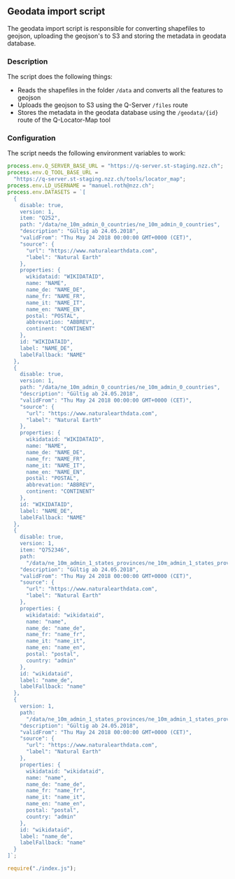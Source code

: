 ## Geodata import script

The geodata import script is responsible for converting shapefiles to geojson, uploading the geojson's to S3 and storing the metadata in geodata database.

### Description

The script does the following things:

- Reads the shapefiles in the folder `/data` and converts all the features to geojson
- Uploads the geojson to S3 using the Q-Server `/files` route
- Stores the metadata in the geodata database using the `/geodata/{id}` route of the Q-Locator-Map tool

### Configuration

The script needs the following environment variables to work:

```js
process.env.Q_SERVER_BASE_URL = "https://q-server.st-staging.nzz.ch";
process.env.Q_TOOL_BASE_URL =
  "https://q-server.st-staging.nzz.ch/tools/locator_map";
process.env.LD_USERNAME = "manuel.roth@nzz.ch";
process.env.DATASETS = `[
  {
    disable: true,
    version: 1,
    item: "Q252",
    path: "/data/ne_10m_admin_0_countries/ne_10m_admin_0_countries",
    "description": "Gültig ab 24.05.2018",
    "validFrom": "Thu May 24 2018 00:00:00 GMT+0000 (CET)",
    "source": {
      "url": "https://www.naturalearthdata.com",
      "label": "Natural Earth"
    },
    properties: {
      wikidataid: "WIKIDATAID",
      name: "NAME",
      name_de: "NAME_DE",
      name_fr: "NAME_FR",
      name_it: "NAME_IT",
      name_en: "NAME_EN",
      postal: "POSTAL",
      abbrevation: "ABBREV",
      continent: "CONTINENT"
    },
    id: "WIKIDATAID",
    label: "NAME_DE",
    labelFallback: "NAME"
  },
  {
    disable: true,
    version: 1,
    path: "/data/ne_10m_admin_0_countries/ne_10m_admin_0_countries",
    "description": "Gültig ab 24.05.2018",
    "validFrom": "Thu May 24 2018 00:00:00 GMT+0000 (CET)",
    "source": {
      "url": "https://www.naturalearthdata.com",
      "label": "Natural Earth"
    },
    properties: {
      wikidataid: "WIKIDATAID",
      name: "NAME",
      name_de: "NAME_DE",
      name_fr: "NAME_FR",
      name_it: "NAME_IT",
      name_en: "NAME_EN",
      postal: "POSTAL",
      abbrevation: "ABBREV",
      continent: "CONTINENT"
    },
    id: "WIKIDATAID",
    label: "NAME_DE",
    labelFallback: "NAME"
  },
  {
    disable: true,
    version: 1,
    item: "Q752346",
    path:
      "/data/ne_10m_admin_1_states_provinces/ne_10m_admin_1_states_provinces",
    "description": "Gültig ab 24.05.2018",
    "validFrom": "Thu May 24 2018 00:00:00 GMT+0000 (CET)",
    "source": {
      "url": "https://www.naturalearthdata.com",
      "label": "Natural Earth"
    },
    properties: {
      wikidataid: "wikidataid",
      name: "name",
      name_de: "name_de",
      name_fr: "name_fr",
      name_it: "name_it",
      name_en: "name_en",
      postal: "postal",
      country: "admin"
    },
    id: "wikidataid",
    label: "name_de",
    labelFallback: "name"
  },
  {
    version: 1,
    path:
      "/data/ne_10m_admin_1_states_provinces/ne_10m_admin_1_states_provinces",
    "description": "Gültig ab 24.05.2018",
    "validFrom": "Thu May 24 2018 00:00:00 GMT+0000 (CET)",
    "source": {
      "url": "https://www.naturalearthdata.com",
      "label": "Natural Earth"
    },
    properties: {
      wikidataid: "wikidataid",
      name: "name",
      name_de: "name_de",
      name_fr: "name_fr",
      name_it: "name_it",
      name_en: "name_en",
      postal: "postal",
      country: "admin"
    },
    id: "wikidataid",
    label: "name_de",
    labelFallback: "name"
  }
]`;

require("./index.js");
```
